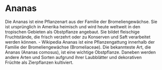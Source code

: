 # Ananas
Die Ananas ist eine Pflanzenart aus der Familie der Bromeliengewächse. 
Sie ist ursprünglich in Amerika heimisch und wird heute weltweit in den tropischen Gebieten als Obstpflanze angebaut. 
Sie bildet fleischige Fruchtstände, die frisch verzehrt oder zu Konserven und Saft verarbeitet werden können. - Wikipedia
Ananas ist eine Pflanzengattung innerhalb der Familie der Bromeliengewächse (Bromeliaceae).
Die bekannteste Art, die Ananas (Ananas comosus), ist eine wichtige Obstpflanze.
Daneben werden andere Arten und Sorten aufgrund ihrer Laubblätter und dekorativen Früchte als Zierpflanzen kultiviert.